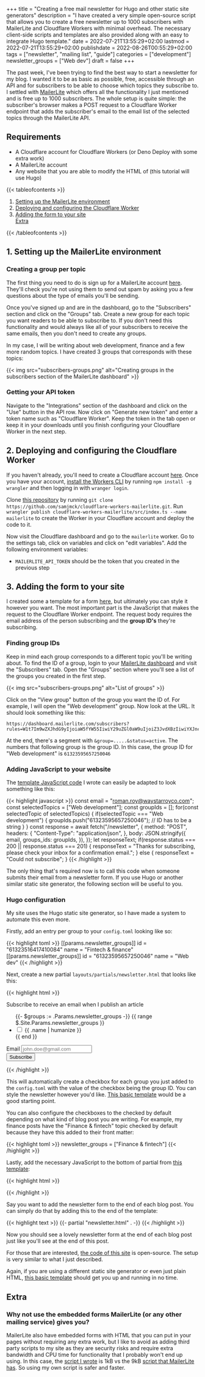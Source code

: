 +++
title = "Creating a free mail newsletter for Hugo and other static site generators"
description = "I have created a very simple open-source script that allows you to create a free newsletter up to 1000 subscribers with MailerLite and Cloudflare Workers with minimal overhead. The necessary client-side scripts and templates are also provided along with an easy to integrate Hugo template."
date = 2022-07-21T13:55:29+02:00
lastmod = 2022-07-21T13:55:29+02:00
publishdate = 2022-08-26T00:55:29+02:00
tags = ["newsletter", "mailing list", "guide"]
categories = ["development"]
newsletter_groups = ["Web dev"]
draft = false
+++

The past week, I've been trying to find the best way to start a newsletter for my blog. I wanted it to be as basic as possible, free, accessible through an API and for subscribers to be able to choose which topics they subscribe to. I settled with [MailerLite](https://mailerlite.com) which offers all the functionality I just mentioned and is free up to 1000 subscribers. The whole setup is quite simple: the subscriber's browser makes a POST request to a Cloudflare Worker endpoint that adds the subscriber's email to the email list of the selected topics through the MailerLite API.

## Requirements
- A Cloudflare account for Cloudflare Workers (or Deno Deploy with some extra work)
- A MailerLite account
- Any website that you are able to modify the HTML of (this tutorial will use Hugo)

{{< tableofcontents >}}
<ol>
	<li><a href="#1-setting-up-the-mailerlite-environment">Setting up the MailerLite environment</a></li>
	<li><a href="#2-deploying-and-configuring-the-cloudflare-worker">Deploying and configuring the Cloudflare Worker</a></li>
	<li><a href="#3-adding-the-form-to-your-site">Adding the form to your site</a></li>
    <a href="#extra">Extra</a>
</ol>
{{< /tableofcontents >}}

## 1. Setting up the MailerLite environment

### Creating a group per topic

The first thing you need to do is sign up for a MailerLite account [here](https://www.mailerlite.com/signup). They'll check you're not using them to send out spam by asking you a few questions about the type of emails you'll be sending. 

Once you've signed up and are in the dashboard, go to the "Subscribers" section and click on the "Groups" tab. Create a new group for each topic you want readers to be able to subscribe to. If you don't need this functionality and would always like all of your subscribers to receive the same emails, then you don't need to create any groups.

In my case, I will be writing about web development, finance and a few more random topics. I have created 3 groups that corresponds with these topics:

{{< img src="subscribers-groups.png" alt="Creating groups in the subscribers section of the MailerLite dashboard" >}}

### Getting your API token

Navigate to the "Integrations" section of the dashboard and click on the "Use" button in the API row. Now click on "Generate new token" and enter a token name such as "Cloudflare Worker". Keep the token in the tab open or keep it in your downloads until you finish configuring your Cloudflare Worker in the next step.

## 2. Deploying and configuring the Cloudflare Worker

If you haven't already, you'll need to create a Cloudflare account [here](https://dash.cloudflare.com/sign-up). Once you have your account, [install the Workers CLI](https://developers.cloudflare.com/workers/wrangler/get-started/) by running `npm install -g wrangler` and then logging in with `wranger login`.

Clone [this repository](https://github.com/samjmck/cloudflare-workers-mailerlite) by running `git clone https://github.com/samjmck/cloudflare-workers-mailerlite.git`. Run `wrangler publish cloudflare-workers-mailerlite/src/index.ts --name mailerlite` to create the Worker in your Cloudflare account and deploy the code to it.

Now visit the Cloudflare dashboard and go to the `mailerlite` worker. Go to the settings tab, click on variables and click on "edit variables". Add the following environment variables:

- `MAILERLITE_API_TOKEN` should be the token that you created in the previous step

## 3. Adding the form to your site

I created some a template for a form [here](https://github.com/samjmck/cloudflare-workers-mailerlite/tree/master/template), but ultimately you can style it however you want. The most important part is the JavaScript that makes the request to the Cloudflare Worker endpoint. The request body requires the email address of the person subscribing and the **group ID's** they're subscribing. 

### Finding group IDs

Keep in mind each group corresponds to a different topic you'll be writing about. To find the ID of a group, login to your [MailerLite dashboard](https://dashboard.mailerlite.com/) and visit the "Subscribers" tab. Open the "Groups" section where you'll see a list of the groups you created in the first step.

{{< img src="subscribers-groups.png" alt="List of groups" >}}

Click on the "View group" button of the group you want the ID of. For example, I will open the "Web development" group. Now look at the URL. It should look something like this:

```
https://dashboard.mailerlite.com/subscribers?rules=W1t7Im9wZXJhdG9yIjoiaW5fYW55IiwiY29uZGl0aW9uIjoiZ3JvdXBzIiwiYXJncyI6WyJncm91cHMiLFsiNjEzMjM1OTU2NTcyNTAwNDYiXV19XV0%3D&group=61323595657250046&status=active
```

At the end, there's a segment with `&group=.....&status=active`. The numbers that following group is the group ID. In this case, the group ID for "Web development" is `61323595657250046`

### Adding JavaScript to your website

The [template JavaScript code](https://github.com/samjmck/cloudflare-workers-mailerlite/blob/master/template/subscribe.js) I wrote can easily be adapted to look something like this:

{{< highlight javascript >}}
const email = "roman.roy@waystarroyco.com";
const selectedTopics = ["Web development"];
const groupIds = [];
for(const selectedTopic of selectedTopics) {
    if(selectedTopic === "Web development") {
        groupIds.push("61323595657250046"); // ID has to be a string
    }
}
const response = await fetch("/newsletter", {
    method: "POST",
    headers: {
        "Content-Type": "application/json",
    },
    body: JSON.stringify({
        email,
        groups_ids: groupIds,
    }),
});
let responseText;
if(response.status === 200 || response.status === 201) {
    responseText = "Thanks for subscribing, please check your inbox for a confirmation email.";
} else {
    responseText = "Could not subscribe";
}
{{< /highlight >}}

The only thing that's required now is to call this code when someone submits their email from a newsletter form. If you use Hugo or another similar static site generator, the following section will be useful to you.

### Hugo configuration

My site uses the Hugo static site generator, so I have made a system to automate this even more. 

Firstly, add an entry per group to your `config.toml` looking like so:

{{< highlight toml >}}
[[params.newsletter_groups]]
id = "61323516417410084"
name = "Fintech & finance"
[[params.newsletter_groups]]
id = "61323595657250046"
name = "Web dev"
{{< /highlight >}}

Next, create a new partial `layouts/partials/newsletter.html` that looks like this:

{{< highlight html >}}
<form class="newsletter">
    <p class="description">Subscribe to receive an email when I publish an article</p>
    <ul class="groups">
    {{- $groups := .Params.newsletter_groups -}}
    {{ range $.Site.Params.newsletter_groups }}
        <li><input type="checkbox" id="group_{{ .id }}" value="{{ .id }}" {{- if in $groups .name }} checked{{- end -}} /> <label for="group_{{ .id }}">{{ .name | humanize }}</label></li>
    {{ end }}
    </ul>
    <div class="inputs">
        <div class="input">
            <label for="email">Email</label>
            <input type="email" id="email" placeholder="john.doe@gmail.com" />
        </div>
        <button class="black" type="submit">Subscribe</button>
    </div>
    <p class="result"></p>
</form>
{{< /highlight >}}

This will automatically create a checkbox for each group you just added to the `config.toml` with the value of the checkbox being the group ID. You can style the newsletter however you'd like. [This basic template](https://github.com/samjmck/cloudflare-workers-mailerlite/blob/master/template/subscribe.css) would be a good starting point.

You can also configure the checkboxes to the checked by default depending on what kind of blog post you are writing. For example, my finance posts have the "Finance & fintech" topic checked by default because they have this added to their front matter:

{{< highlight toml >}}
newsletter_groups = ["Finance & fintech"]
{{< /highlight >}}

Lastly, add the necessary JavaScript to the bottom of partial from [this template](https://github.com/samjmck/cloudflare-workers-mailerlite/blob/master/template/subscribe.js):

{{< highlight html >}}
<script>
    const formElement = document.querySelector("form.newsletter");
    const formCheckboxElements = formElement.querySelectorAll(`input[type="checkbox"]`);
    const emailElement = formElement.querySelector("input#email");
    const responseElement = formElement.querySelector("p.result");
    formElement.addEventListener("submit", async event => {
        event.preventDefault();
        const email = emailElement.value;
        const groupIds = [];
        formCheckboxElements.forEach(checkboxElement => {
            groupIds.push(checkboxElement.value);
        });
        const response = await fetch("/newsletter", {
            method: "POST",
            headers: {
                "Content-Type": "application/json",
            },
            body: JSON.stringify({
                email,
                groups_ids: groupIds,
            }),
        });
        if(response.status === 200 || response.status === 201) {
            responseElement.innerHTML = "Thanks for subscribing, please check your inbox for a confirmation email.";
        } else {
            console.error(`Could not subscribe to newsletter: ${response.status} ${await response.text()}`)
            responseElement.innerHTML = "Could not subscribe";
        }
    });
</script>
{{< /highlight >}}

Say you want to add the newsletter form to the end of each blog post. You can simply do that by adding this to the end of the template:

{{< highlight text >}}
{{- partial "newsletter.html" . -}}
{{< /highlight >}}

Now you should see a lovely newsletter form at the end of each blog post just like you'll see at the end of this post.

For those that are interested, [the code of this site](https://github.com/samjmck/samjmck.com) is open-source. The setup is very similar to what I just described. 

Again, if you are using a different static site generator or even just plain HTML, [this basic template](https://github.com/samjmck/cloudflare-workers-mailerlite/tree/master/template) should get you up and running in no time.

## Extra
### Why not use the embedded forms MailerLite (or any other mailing service) gives you?

MailerLite also have embedded forms with HTML that you can put in your pages without requiring any extra work, but I like to avoid as adding third party scripts to my site as they are security risks and require extra bandwidth and CPU time for functionality that I probably won't end up using. In this case, the [script I wrote](https://raw.githubusercontent.com/samjmck/cloudflare-workers-mailerlite/master/template/script.js) is 1kB vs the 9kB [script that MailerLite has](https://assets.mailerlite.com/js/universal.js). So using my own script is safer and faster.
